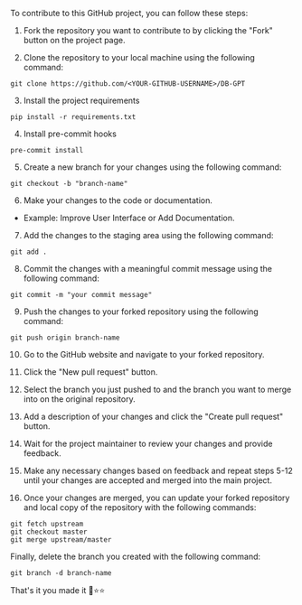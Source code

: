 
To contribute to this GitHub project, you can follow these steps:

1. Fork the repository you want to contribute to by clicking the "Fork" button on the project page.

2. Clone the repository to your local machine using the following command:

```
git clone https://github.com/<YOUR-GITHUB-USERNAME>/DB-GPT
```
3. Install the project requirements
```
pip install -r requirements.txt
```
4. Install pre-commit hooks
```
pre-commit install
```
5. Create a new branch for your changes using the following command:

```
git checkout -b "branch-name"
```
6. Make your changes to the code or documentation.
- Example: Improve User Interface or Add Documentation.


7. Add the changes to the staging area using the following command:
```
git add .
```

8. Commit the changes with a meaningful commit message using the following command:
```
git commit -m "your commit message"
```
9. Push the changes to your forked repository using the following command:
```
git push origin branch-name
```
10. Go to the GitHub website and navigate to your forked repository.

11. Click the "New pull request" button.

12. Select the branch you just pushed to and the branch you want to merge into on the original repository.

13. Add a description of your changes and click the "Create pull request" button.

14. Wait for the project maintainer to review your changes and provide feedback.

15. Make any necessary changes based on feedback and repeat steps 5-12 until your changes are accepted and merged into the main project.

16. Once your changes are merged, you can update your forked repository and local copy of the repository with the following commands:

```
git fetch upstream
git checkout master
git merge upstream/master
```
Finally, delete the branch you created with the following command:
```
git branch -d branch-name
```
That's it you made it 🐣⭐⭐


